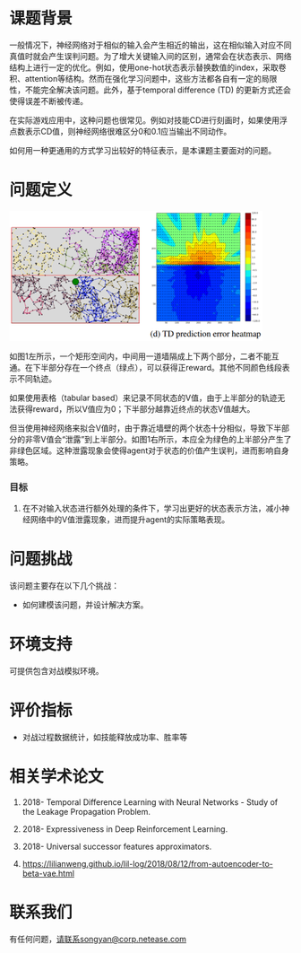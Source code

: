 # 课题背景

一般情况下，神经网络对于相似的输入会产生相近的输出，这在相似输入对应不同真值时就会产生误判问题。为了增大关键输入间的区别，通常会在状态表示、网络结构上进行一定的优化。例如，使用one-hot状态表示替换数值的index，采取卷积、attention等结构。然而在强化学习问题中，这些方法都各自有一定的局限性，不能完全解决该问题。此外，基于temporal difference (TD) 的更新方式还会使得误差不断被传递。

在实际游戏应用中，这种问题也很常见。例如对技能CD进行刻画时，如果使用浮点数表示CD值，则神经网络很难区分0和0.1应当输出不同动作。

如何用一种更通用的方式学习出较好的特征表示，是本课题主要面对的问题。

# 问题定义

<img src="../.assets/强化学习状态特征表示学习/image-20200113144153801.png" alt="问题示意图。左：环境示意；右：网络拟合V值示意" style="zoom:67%;" />

如图1左所示，一个矩形空间内，中间用一道墙隔成上下两个部分，二者不能互通。在下半部分存在一个终点（绿点），可以获得正reward。其他不同颜色线段表示不同轨迹。

如果使用表格（tabular based）来记录不同状态的V值，由于上半部分的轨迹无法获得reward，所以V值应为0；下半部分越靠近终点的状态V值越大。

但当使用神经网络来拟合V值时，由于靠近墙壁的两个状态十分相似，导致下半部分的非零V值会“泄露”到上半部分。如图1右所示，本应全为绿色的上半部分产生了非绿色区域。这种泄露现象会使得agent对于状态的价值产生误判，进而影响自身策略。

### 目标

1. 在不对输入状态进行额外处理的条件下，学习出更好的状态表示方法，减小神经网络中的V值泄露现象，进而提升agent的实际策略表现。

# 问题挑战

该问题主要存在以下几个挑战：

- 如何建模该问题，并设计解决方案。

# 环境支持

可提供包含对战模拟环境。

# 评价指标

- 对战过程数据统计，如技能释放成功率、胜率等

# 相关学术论文

1. 2018- Temporal Difference Learning with Neural Networks - Study of the Leakage Propagation Problem.

2. 2018- Expressiveness in Deep Reinforcement Learning.

3. 2018- Universal successor features approximators.

4. https://lilianweng.github.io/lil-log/2018/08/12/from-autoencoder-to-beta-vae.html

# 联系我们

有任何问题，请联系songyan@corp.netease.com